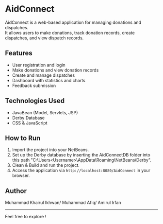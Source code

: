 # AidConnect

AidConnect is a web-based application for managing donations and dispatches.  
It allows users to make donations, track donation records, create dispatches, and view dispatch records.

## Features

- User registration and login
- Make donations and view donation records
- Create and manage dispatches
- Dashboard with statistics and charts
- Feedback submission

## Technologies Used

- JavaBean (Model, Servlets, JSP)
- Derby Database
- CSS & JavaScript

## How to Run

1. Import the project into your NetBeans.  
2. Set up the Derby database by inserting the AidConnectDB folder into this path "C:\Users\<Username>\AppData\Roaming\NetBeans\Derby".
3. Clean & Build and run the project.  
4. Access the application via `http://localhost:8080/AidConnect` in your browser.

## Author

Muhammad Khairul Ikhwan/
Muhammad Afiq/
Amirul Irfan

---

Feel free to explore !
